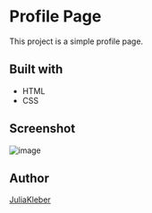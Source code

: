 # Profile Page

This project is a simple profile page.

## Built with

* HTML
* CSS

## Screenshot

![image](https://github.com/GoldieCrystal/Profile/assets/142741980/46aff831-9de8-48ff-9721-d6045af7d418)

## Author

[JuliaKleber](https://github.com/JuliaKleber)
